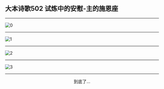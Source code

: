 
## 大本诗歌502 试炼中的安慰-主的施恩座
        
<div id="aplayer0"></div>

---

<img alt="0" data-original="/data/d0502/0">

---

<img alt="1" data-original="/data/d0502/1">

---

<img alt="2" data-original="/data/d0502/2">

---

<img alt="3" data-original="/data/d0502/3">

---

<p style="text-align: center">到底了...</p>

<script src="/js/dist-view.js"></script>

<script>
MAIN.id = 'd0502';
        
const ap0 = new APlayer({
    container: document.getElementById('aplayer0'),
    volume: 1,
    loop: 'none',
    preload: 'none',
    audio: [{
        name: '大本诗歌502.mp3',
        artist: '大本诗歌',
        url: 'https://res.wx.qq.com/voice/getvoice?mediaid=MzI0NTk3MDM5M18yMjQ3NDkzODE3',
        cover: '/favicon'
    }]
});
</script>
